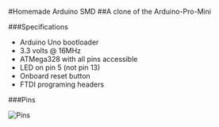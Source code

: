 #Homemade Arduino SMD
##A clone of the Arduino-Pro-Mini

###Specifications

* Arduino Uno bootloader
* 3.3 volts @ 16MHz
* ATMega328 with all pins accessible
* LED on pin 5 (not pin 13)
* Onboard reset button
* FTDI programing headers

###Pins

![Pins](https://github.com/andySigler/markdown-here/raw/master/src/common/images/arduinoSMD.png)